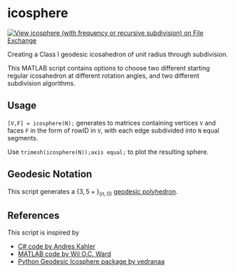 # icosphere

[![View icosphere (with frequency or recursive subdivision) on File Exchange](https://www.mathworks.com/matlabcentral/images/matlab-file-exchange.svg)](https://uk.mathworks.com/matlabcentral/fileexchange/116225-icosphere-with-frequency-or-recursive-subdivision)

Creating a Class I geodesic icosahedron of unit radius through subdivision.

This MATLAB script contains options to choose two different starting regular icosahedron at different rotation angles, and two different subdivision algorithms.

## Usage

`[V,F] = icosphere(N);` generates to matrices containing vertices `V` and faces `F` in the form of rowID in `V`, with each edge subdivided into `N` equal segments.

Use `trimesh(icosphere(N));axis equal;` to plot the resulting sphere.

## Geodesic Notation
This script generates a $\{3,5+\}_{(n,0)}$ [geodesic polyhedron](https://en.wikipedia.org/wiki/Geodesic_polyhedron).

## References
This script is inspired by 

- [C# code by Andres Kahler](http://blog.andreaskahler.com/2009/06/creating-icosphere-mesh-in-code.html)
- [MATLAB code by Wil O.C. Ward](https://uk.mathworks.com/matlabcentral/fileexchange/50105-icosphere)
- [Python Geodesic Icosphere package by vedranaa](https://github.com/vedranaa/icosphere)

